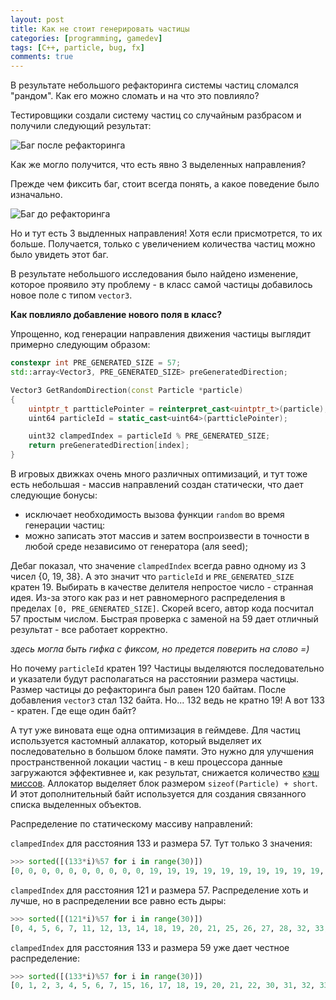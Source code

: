 ```yaml
---
layout: post
title: Как не стоит генерировать частицы
categories: [programming, gamedev]
tags: [C++, particle, bug, fx]
comments: true
---
```


В результате небольшого рефакторинга системы частиц сломался "рандом". Как его можно сломать и на 
что это повлияло?

Тестировщики создали систему частиц со случайным разбрасом и получили следующий результат: 

![Баг после рефакторинга]({{site.baseurl}}/assets/images/fx-bug-after-refactoring.gif)

Как же могло получится, что есть явно 3 выделенных направления?

Прежде чем фиксить баг, стоит всегда понять, а какое поведение было изначально.

![Баг до рефакторинга]({{site.baseurl}}/assets/images/fx-bug-before-refactoring.gif)

Но и тут есть 3 выдленных направления! Хотя если присмотрется, то их больше.
Получается, только с увеличением количества частиц можно было увидеть этот баг.

В результате небольшого исследования было найдено изменение, которое проявило эту проблему - 
в класс самой частицы добавилось новое поле с типом ``vector3``. 

**Как повлияло добавление нового поля в класс?**

Упрощенно, код генерации направления движения частицы выглядит примерно следующим образом:
``` cpp
constexpr int PRE_GENERATED_SIZE = 57;
std::array<Vector3, PRE_GENERATED_SIZE> preGeneratedDirection;

Vector3 GetRandomDirection(const Particle *particle)
{
    uintptr_t partticlePointer = reinterpret_cast<uintptr_t>(particle);
    uint64 particleId = static_cast<uint64>(partticlePointer);

    uint32 clampedIndex = particleId % PRE_GENERATED_SIZE;
    return preGeneratedDirection[index];
}
```

В игровых движках очень много различных оптимизаций, и тут тоже есть небольшая - 
массив направлений создан статически, что дает следующие бонусы:
* исключает необходимость вызова функции ``random`` во время генерации частиц:
* можно записать этот массив и затем воспроизвести в точности в любой среде независимо от генератора (аля seed);

Дебаг показал, что значение ``clampedIndex`` всегда равно одному из 3 чисел {0, 19, 38}.
А это значит что ``particleId`` и ``PRE_GENERATED_SIZE`` кратен 19. Выбирать в качестве делителя 
непростое число - странная идея. Из-за этого как раз и нет равномерного распределения в пределах 
``[0, PRE_GENERATED_SIZE]``. Скорей всего, автор кода посчитал 57 простым числом.
Быстрая проверка с заменой на 59 дает отличный результат - все работает корректно.

*здесь могла быть гифка с фиксом, но предется поверить на слово =)*

Но почему ``particleId`` кратен 19? Частицы выделяются последовательно и указатели 
будут располагаться на расстоянии размера частицы. Размер частицы до рефакторинга был равен 120 байтам. 
После добавления ``vector3`` стал 132 байта. Но... 132 ведь не кратно 19! А вот 133 - кратен. Где еще один байт?

А тут уже виновата еще одна оптимизация в геймдеве.
Для частиц используется кастомный аллакатор, который выделяет их последовательно в большом блоке памяти. 
Это нужно для улучшения пространственной локации частиц - в кеш процессора данные загружаются эффективнее и, как результат,
снижается количество [кэш миссов](https://en.wikipedia.org/wiki/CPU_cache#CACHE-MISS). 
Аллокатор выделяет блок размером ``sizeof(Particle) + short``. И этот дополнительный байт используется для создания связанного 
списка выделенных объектов.

Распределение по статическому массиву направлений:

``clampedIndex`` для расстояния 133 и размера 57. Тут только 3 значения: 
```python
>>> sorted([(133*i)%57 for i in range(30)])
[0, 0, 0, 0, 0, 0, 0, 0, 0, 0, 19, 19, 19, 19, 19, 19, 19, 19, 19, 19, 38, 38, 38, 38, 38, 38, 38, 38, 38, 38]
```

``clampedIndex`` для расстояния 121 и размера 57. Распределение хоть и лучше, но в распределении все равно есть дыры: 
```python
>>> sorted([(121*i)%57 for i in range(30)])
[0, 4, 5, 6, 7, 11, 12, 13, 14, 18, 19, 20, 21, 25, 26, 27, 28, 32, 33, 34, 35, 40, 41, 42, 47, 48, 49, 54, 55, 56]
```

``clampedIndex`` для расстояния 133 и размера 59 уже дает честное распределение: 
```python
>>> sorted([(133*i)%57 for i in range(30)])
[0, 1, 2, 3, 4, 5, 6, 7, 15, 16, 17, 18, 19, 20, 21, 22, 30, 31, 32, 33, 34, 35, 36, 45, 46, 47, 48, 49, 50, 51]
```
